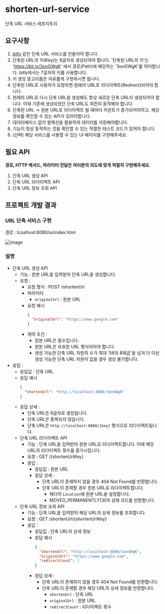 # shorten-url-service
단축 URL 서비스 레포지토리

## 요구사항
1. [bitly](https://bitly.com/) 같은 단축 URL 서비스를 만들어야 합니다.
2. 단축된 URL의 키(Key)는 8글자로 생성되어야 합니다. '단축된 URL의 키'는 'https://bit.ly/3onGWgK' 에서 경로(Path)에 해당하는 '3onGWgK'를 의미합니다. bitly에서는 7글자의 키를 사용합니다.
3. 키 생성 알고리즘은 자유롭게 구현하시면 됩니다.
4. 단축된 URL로 사용자가 요청하면 원래의 URL로 리다이렉트(Redirect)되어야 합니다.
5. 원래의 URL로 다시 단축 URL을 생성해도 항상 새로운 단축 URL이 생성되어야 합니다. 이때 기존에 생성되었던 단축 URL도 여전히 동작해야 합니다.
6. 단축된 URL -> 원본 URL로 리다이렉트 될 때마다 카운트가 증가되어야하고, 해당 정보를 확인할 수 있는 API가 있어야합니다.
7. 데이터베이스 없이 컬렉션을 활용하여 데이터를 저장해야합니다.
8. 기능이 정상 동작하는 것을 확인할 수 있는 적절한 테스트 코드가 있어야 합니다.
9. (선택) 해당 서비스를 사용할 수 있는 UI 페이지를 구현해주세요.

## 필요 API
**경로, HTTP 메서드, 파라미터 전달은 여러분의 의도에 맞게 적절히 구현해주세요.**

1. 단축 URL 생성 API
2. 단축 URL 리다이렉트 API
3. 단축 URL 정보 조회 API

## 프로젝트 개발 결과

### URL 단축 서비스 구현

경로 : lcoalhost:8080/ui/index.html

![image](https://github.com/user-attachments/assets/9ca29af4-ba97-409c-8acd-c4f55dd8b1ee)

### 설명

* 단축 URL 생성 API
  * 기능 : 원본 URL을 입력받아 단축 URL을 생성합니다.
  * 요청 : 
    * 요청 형식 : POST /shortenUrl
    * 파라미터
      * `originalUrl` : 원본 URL
    * 요청 예시
      ```json
      {
        "originalUrl": "https://www.google.com"
      }
      ```
    * 제약 조건 : 
      * 원본 URL은 필수입니다.
      * 원본 URL은 유효한 URL 형식이어야 합니다.
      * 생성 가능한 단축 URL 자원의 수가 최대 '56의 8제곱'을 넘겨 더 이상 생성 가능한 단축 URL 자원이 없을 경우 생성 불가합니다.
* 응답 : 
  * 응답값 : 단축 URL
  * 응답 예시
    ```json
    {
      "shortenUrl": "http://localhost:8080/3onGWgK"
    }
    ```
  * 응답 상세 :
    * 단축 URL은 8글자로 생성됩니다.
    * 단축 URL은 중복되지 않습니다.
    * 단축 URL은 `http://localhost:8080/{key}` 형식으로 리다이렉트됩니다.
  * 단축 URL 리다이렉트 API
    * 기능 : 단축 URL을 입력받아 원본 URL로 리다이렉트합니다. 이때 해당 URL의 리다이렉트 횟수를 증가시킵니다.
    * 요청 : GET /{shortenUrlKey}
    * 응답 : 
      * 응답값 : 원본 URL
      * 응답 상세 :
        * 단축 URL이 존재하지 않을 경우 404 Not Found를 반환합니다.
        * 단축 URL이 존재할 경우 원본 URL로 리다이렉트합니다.
          * 헤더의 `Location`에 원본 URL을 설정합니다.
          * MOVED_PERMANENTLY(301) 상태 코드를 반환합니다.
  * 단축 URL 정보 조회 API
    * 기능 : 단축 URL을 입력받아 해당 URL의 상세 정보를 조회합니다.
    * 요청 : GET /shortenUrl/{shortenUrlKey}
    * 응답 : 
      * 응답값 : 단축 URL의 상세 정보
      * 응답 예시
        ```json
        {
          "shortenUrl": "http://localhost:8080/3onGWgK",
          "originalUrl": "https://www.google.com",
          "redirectCount": 1
        }
        ```
      * 응답 상세 :
        * 단축 URL이 존재하지 않을 경우 404 Not Found를 반환합니다.
        * 단축 URL이 존재할 경우 해당 URL의 상세 정보를 반환합니다.
          * `shortenUrl` : 단축 URL
          * `originalUrl` : 원본 URL
          * `redirectCount` : 리다이렉트 횟수